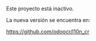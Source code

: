 Este proyecto está inactivo. 

La nueva versión se encuentra en:

https://github.com/odoocr/l10n_cr


